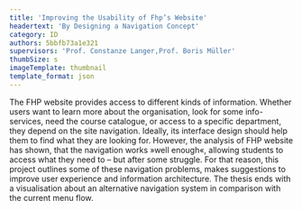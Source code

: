 ```yaml
---
title: 'Improving the Usability of Fhp’s Website'
headertext: 'By Designing a Navigation Concept'
category: ID
authors: 5bbfb73a1e321
supervisors: 'Prof. Constanze Langer,Prof. Boris Müller'
thumbSize: s
imageTemplate: thumbnail
template_format: json
---
```


The FHP website provides access to different kinds of information. Whether users want to learn more about the organisation, look for some info-services, need the course catalogue, or access to a specific department, they depend on the site navigation. Ideally, its interface design should help them to find what they are looking for. However, the analysis of FHP website has shown, that the navigation works »well enough«, allowing students to access what they need to – but after some struggle. For that reason, this project outlines some of these navigation problems, makes suggestions to improve user experience and information architecture. The thesis ends with a visualisation about an alternative navigation system in comparison with the current menu flow.